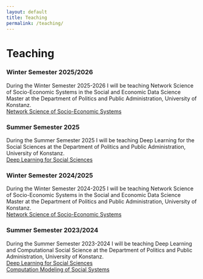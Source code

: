 ```yaml
---
layout: default
title: Teaching
permalink: /teaching/
---
```


<!-- Publications Page Title -->
<h1>Teaching</h1>
<h3>Winter Semester 2025/2026</h3>
<!-- Short Introductory Paragraph -->
During the Winter Semester 2025-2026 I will be teaching Network Science of Socio-Economic Systems in the Social and Economic Data Science Master at the Department of Politics and Public Administration, University of Konstanz.

<div class="teaching-areas">
  <div class="teaching-item">
    <div class="teaching-item-background">
      <a href="/teaching/network-science" class="teaching-item-link">
        <div class="teaching-item-title">Network Science of Socio-Economic Systems</div>
      </a>
    </div>
  </div>
</div>  
<h3>Summer Semester 2025</h3>
<!-- Short Introductory Paragraph -->
During the Summer Semester 2025 I will be teaching Deep Learning for the Social Sciences at the Department of Politics and Public Administration, University of Konstanz.

<div class="teaching-areas">
  <div class="teaching-item">
    <div class="teaching-item-background">
      <a href="/teaching/deep-learning-25" class="teaching-item-link">
        <div class="teaching-item-title">Deep Learning for Social Sciences</div>
      </a>
    </div>
  </div>
</div>
<h3>Winter Semester 2024/2025</h3>
<!-- Short Introductory Paragraph -->
During the Winter Semester 2024-2025 I will be teaching Network Science of Socio-Economic Systems in the Social and Economic Data Science Master at the Department of Politics and Public Administration, University of Konstanz.

<div class="teaching-areas">
  <div class="teaching-item">
    <div class="teaching-item-background">
      <a href="/teaching/network-science-24" class="teaching-item-link">
        <div class="teaching-item-title">Network Science of Socio-Economic Systems</div>
      </a>
    </div>
  </div>
</div>  
  
<h3>Summer Semester 2023/2024</h3>
<!-- Short Introductory Paragraph -->
During the Summer Semester 2023-2024 I will be teaching Deep Learning and Computational Social Science at the Department of Politics and Public Administration, University of Konstanz.

<div class="teaching-areas">
  <div class="teaching-item">
    <div class="teaching-item-background">
      <a href="/teaching/deep-learning" class="teaching-item-link">
        <div class="teaching-item-title">Deep Learning for Social Sciences</div>
      </a>
    </div>
  </div>
  <div class="teaching-item">
    <div class="teaching-item-background">
      <a href="/teaching/computational-modeling" class="teaching-item-link">
        <div class="teaching-item-title">Computation Modeling of Social Systems</div>
      </a>
    </div>
  </div>
  <!-- Add more teaching items as needed -->
</div>
